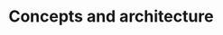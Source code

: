 ---
title: Concepts and architecture
description: Open Agents Builder concepts and architecture
order: 20
---